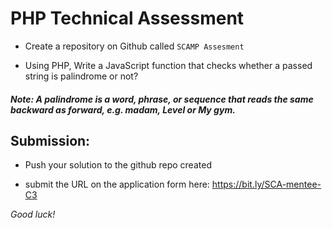 # PHP Technical Assessment  

- Create a repository on Github called ``SCAMP Assesment``

- Using PHP,  Write a JavaScript function that checks whether a passed string is palindrome or not?
#####   **Note:** A palindrome is a word, phrase, or sequence that reads the same backward as forward, e.g. madam, Level or My gym.

## Submission: 

- Push your solution to the github repo created 

- submit the URL on the application form here: https://bit.ly/SCA-mentee-C3

*Good luck!*
